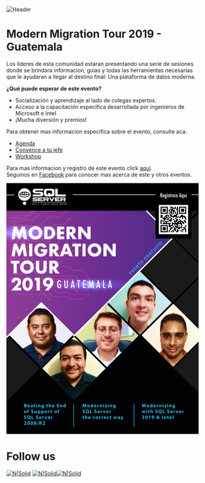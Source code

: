 ![Header](images/header.jpg)
# Modern Migration Tour 2019 - Guatemala

Los lideres de esta comunidad estaran presentando una serie de sesiones donde se brindara informacion, guias y todas las herramientas necesarias que le ayudaran a llegar al destino final: Una plataforma de datos moderna.

**¿Qué puede esperar de este evento?**
* Socialización y aprendizaje al lado de colegas expertos.
* Acceso a la capacitación específica desarrollada por ingenieros de Microsoft e Intel
* ¡Mucha diversión y premios!

Para obtener mas informacion especifica sobre el evento, consulte aca:
* [Agenda](Agenda.md)
* [Convence a tu jefe](Convence-a-tu-jefe.md)
* [Workshop](Workshop.md)

Para mas informacion y registro de este evento click [aqui](https://www.eventbrite.ca/e/modern-migration-tour-2019-guatemala-tickets-61944098466).  
Seguinos en [Facebook](https://www.facebook.com/groups/gtssug/) para conocer mas acerca de este y otros eventos.

![Solid](images/event_all.jpg)

# Follow us
[![N|Solid](http://dbamastery.com/wp-content/uploads/2018/08/if_twitter_circle_color_107170.png)](https://twitter.com/gtssug) [![N|Solid](http://dbamastery.com/wp-content/uploads/2018/08/if_github_circle_black_107161.png)](https://github.com/GTSSUG)[![N|Solid](http://dbamastery.com/wp-content/uploads/2018/08/if_browser_1055104.png)](https://gtssug.pass.org/)

[website]: <https://gtssug.pass.org/>
